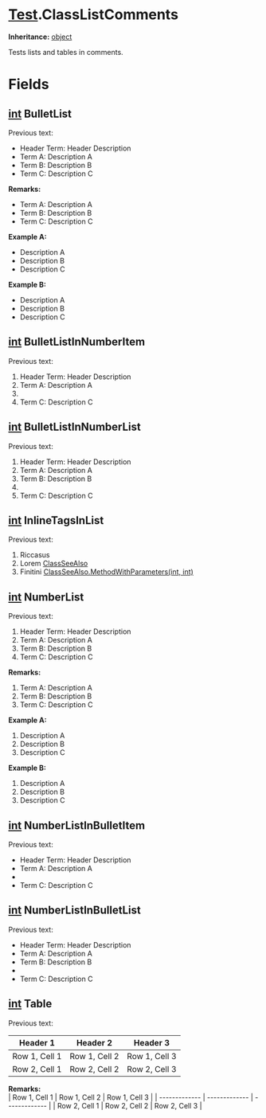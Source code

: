 # [Test](TableOfContents.Test.md).ClassListComments

**Inheritance:** [object](https://docs.microsoft.com/en-us/dotnet/api/system.object)  

Tests lists and tables in comments.  

# Fields

## [int](https://docs.microsoft.com/en-us/dotnet/api/system.int32) BulletList

Previous text:  
* Header Term: Header Description  
* Term A: Description A  
* Term B: Description B  
* Term C: Description C  

**Remarks:**  
* Term A: Description A  
* Term B: Description B  
* Term C: Description C  

**Example A:**  
* Description A  
* Description B  
* Description C  

**Example B:**  
* Description A  
* Description B  
* Description C  

## [int](https://docs.microsoft.com/en-us/dotnet/api/system.int32) BulletListInNumberItem

Previous text:  
    
1. Header Term: Header Description  
2. Term A: Description A  
3.   
4. Term C: Description C  

## [int](https://docs.microsoft.com/en-us/dotnet/api/system.int32) BulletListInNumberList

Previous text:  
1. Header Term: Header Description  
2. Term A: Description A  
3. Term B: Description B  
4.   
5. Term C: Description C  

## [int](https://docs.microsoft.com/en-us/dotnet/api/system.int32) InlineTagsInList

Previous text:  
1. Riccasus  
2. Lorem [ClassSeeAlso](Test.ClassSeeAlso.md)  
3. Finitini [ClassSeeAlso.MethodWithParameters(int, int)](Test.ClassSeeAlso.md)  

## [int](https://docs.microsoft.com/en-us/dotnet/api/system.int32) NumberList

Previous text:  
1. Header Term: Header Description  
2. Term A: Description A  
3. Term B: Description B  
4. Term C: Description C  

**Remarks:**  
1. Term A: Description A  
2. Term B: Description B  
3. Term C: Description C  

**Example A:**  
1. Description A  
2. Description B  
3. Description C  

**Example B:**  
1. Description A  
2. Description B  
3. Description C  

## [int](https://docs.microsoft.com/en-us/dotnet/api/system.int32) NumberListInBulletItem

Previous text:  
    
* Header Term: Header Description  
* Term A: Description A  
*   
* Term C: Description C  

## [int](https://docs.microsoft.com/en-us/dotnet/api/system.int32) NumberListInBulletList

Previous text:  
* Header Term: Header Description  
* Term A: Description A  
* Term B: Description B  
*   
* Term C: Description C  

## [int](https://docs.microsoft.com/en-us/dotnet/api/system.int32) Table

Previous text:  
  

| Header 1      | Header 2      | Header 3      |
| ------------- | ------------- | ------------- |
| Row 1, Cell 1 | Row 1, Cell 2 | Row 1, Cell 3 |
| Row 2, Cell 1 | Row 2, Cell 2 | Row 2, Cell 3 |  

**Remarks:**  
| Row 1, Cell 1 | Row 1, Cell 2 | Row 1, Cell 3 |
| ------------- | ------------- | ------------- |
| Row 2, Cell 1 | Row 2, Cell 2 | Row 2, Cell 3 |  

